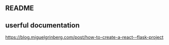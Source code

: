 ## README





## userful documentation

https://blog.miguelgrinberg.com/post/how-to-create-a-react--flask-project
